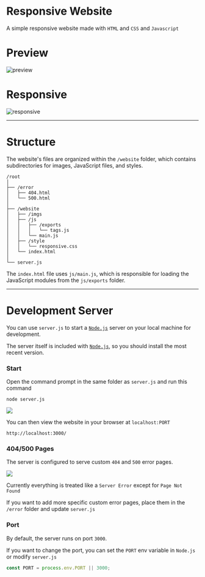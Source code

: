 # Responsive Website

A simple responsive website made with `HTML` and `CSS` and `Javascript`

# Preview

![preview](https://github.com/user-attachments/assets/585b558c-286f-4345-b32d-ab0357c61e79)

# Responsive

![responsive](https://github.com/user-attachments/assets/2672840e-4e02-44a2-9606-8d22c23bcaed)

-------------------------------

# Structure

The website's files are organized within the `/website` folder, which contains subdirectories for images, JavaScript files, and styles. 
 
```
/root
│
├── /error
│   ├── 404.html
│   └── 500.html
│
├── /website
│   ├── /imgs
│   ├── /js
│   │   ├── /exports
│   │   │   └── tags.js
│   │   └── main.js
│   ├── /style
│   │   └── responsive.css
│   └── index.html
│
└── server.js
```

The `index.html` file uses `js/main.js`, which is responsible for loading the JavaScript modules from the `js/exports` folder.

-------------------------------

# Development Server

You can use `server.js` to start a [`Node.js`](https://nodejs.org/en) server on your local machine for development.

The server itself is included with [`Node.js`](https://nodejs.org/en), so you should install the most recent version.

### Start

Open the command prompt in the same folder as `server.js` and run this command

```
node server.js
```

![](https://i.imgur.com/xLGqPKN.png)

You can then view the website in your browser at `localhost:PORT`

```
http://localhost:3000/
```

### 404/500 Pages

The server is configured to serve custom `404` and `500` error pages. 

![](https://i.imgur.com/rnQR2pq.png)

Currently everything is treated like a `Server Error` except for `Page Not Found`

If you want to add more specific custom error pages, place them in the `/error` folder and update `server.js`

### Port

By default, the server runs on port `3000`. 

If you want to change the port, you can set the `PORT` env variable in `Node.js` or modify `server.js`

```js
const PORT = process.env.PORT || 3000;
```